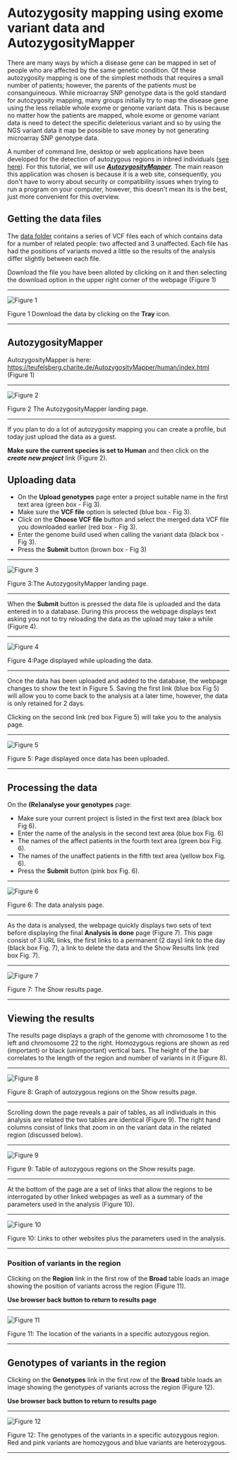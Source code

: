 # Autozygosity mapping using exome variant data and AutozygosityMapper

There are many ways by which a disease gene can be mapped in set of people who are affected by the same genetic condition. Of these autozygosity mapping is one of the simplest methods that requires a small number of patients; however, the parents of the patients must be consanguineous. While microarray SNP genotype data is the gold standard for autozygosity mapping, many groups initially try to map the disease gene using the less reliable whole exome or genome variant data. This is because no matter how the patients are mapped, whole exome or genome variant data is need to detect the specific deleterious variant and so by using the NGS variant data it map be possible to save money by not generating microarray SNP genotype data.

A number of command line, desktop or web applications have been developed for the detection of autozygous regions in inbred individuals ([see here](OtherPrograms.md)). For this tutorial, we will use [___AutozygosityMapper___](https://teufelsberg.charite.de/AutozygosityMapper/human/index.html). The main reason this application was chosen is because it is a web site, consequently, you don't have to worry about security or compatibility issues when trying to run a program on your computer, however, this doesn't mean its is the best, just more convenient for this overview. 

## Getting the data files

The [data folder](data/) contains a series of VCF files each of which contains data for a number of related people: two affected and 3 unaffected. Each file has had the positions of variants moved a little so the results of the analysis differ slightly between each file. 

Download the file you have been alloted by clicking on it and then selecting the download option in the upper right corner of the webpage (Figure 1)

<hr />

![Figure 1](images/figure1.jpg)


Figure 1 Download the data by clicking on the __Tray__ icon.

<hr />

## AutozygosityMapper

AutozygosityMapper is here: https://teufelsberg.charite.de/AutozygosityMapper/human/index.html (Figure 1)

<hr />

![Figure 2](images/figure2.jpg)

Figure 2 The AutozygosityMapper landing page.

<hr />

If you plan to do a lot of autozygosity mapping you can create a profile, but today just upload the data as a guest.

<b>Make sure the current species is set to Human</b> and then click on the ___create new project___ link (Figure 2).


## Uploading data

 - On the __Upload genotypes__ page enter a project suitable name in the first text area (green box - Fig 3).
 - Make sure the __VCF file__ option is selected (blue box - Fig 3).
 - Click on the __Choose VCF file__ button and select the merged data VCF file you downloaded earlier (red box - Fig 3).
 - Enter the genome build used when calling the variant data (black box - Fig 3).
- Press the __Submit__ button  (brown box - Fig 3)  

<hr />

![Figure 3](images/figure3.jpg)

Figure 3:The AutozygosityMapper landing page.

<hr />

When the __Submit__ button is pressed the data file is uploaded and the data entered in to a database. During this process the webpage displays text asking you not to try reloading the data as the upload may take a while (Figure 4).

<hr />

![Figure 4](images/figure4.jpg)

Figure 4:Page displayed while uploading the data.

<hr />

Once the data has been uploaded and added to the database, the webpage changes to show the text in Figure 5. Saving the first link (blue box Fig 5) will allow you to come back to the analysis at a later time, however, the data is only retained for 2 days.

Clicking on the second link (red box Figure 5) will take you to the analysis page.

<hr />

![Figure 5](images/figure5.jpg)

Figure 5: Page displayed once data has been uploaded.

<hr />

## Processing the data

On the __(Re)analyse your genotypes__ page:  

- Make sure your current project is listed in the first text area (black box Fig 6).
- Enter the name of the analysis in the second text area (blue box Fig. 6)
- The names of the affect patients in the fourth text area (green box Fig. 6).
- The names of the unaffect patients in the fifth text area (yellow box Fig. 6).
- Press the __Submit__ button (pink box Fig. 6).

<hr />

![Figure 6](images/figure6.jpg)


Figure 6: The data analysis page.

<hr />

As the data is analysed, the webpage quickly displays two sets of text before displaying the final __Analysis is done__ page (Figure 7). This page consist of 3 URL links, the first links to a permanent (2 days) link to the day (black box Fig. 7), a link to delete the data and the Show Results link (red box Fig. 7).

<hr />

![Figure 7](images/figure7.jpg)


Figure 7: The Show results page.

<hr />

## Viewing the results

The results page displays a graph of the genome with chromosome 1 to the left and chromosome 22 to the right. Homozygous regions are shown as red (important) or black (unimportant) vertical bars. The height of the bar correlates to the length of the region and number of variants in it (Figure 8). 

<hr />

![Figure 8](images/figure8.jpg)


Figure 8: Graph of autozygous regions on the Show results page.

<hr />

Scrolling down the page reveals a pair of tables, as all individuals in this analysis are related the two tables are identical (Figure 9). The right hand columns consist of links that zoom in on the variant data in the related region (discussed below).

<hr />

![Figure 9](images/figure9.jpg)


Figure 9: Table of autozygous regions on the Show results page.

<hr />

At the bottom of the page are a set of links that allow the regions to be interrogated by other linked webpages as well as a summary of the parameters used in the analysis (Figure 10).

<hr />

![Figure 10](images/figure10.jpg)

Figure 10: Links to other websites plus the parameters used in the analysis.

<hr />

### Position of variants in the region

Clicking on the __Region__ link in the first row of the __Broad__ table loads an image showing the position of variants across the region (Figure 11).

<b>Use browser back button to return to results page</b>

<hr />

![Figure 11](images/figure11.jpg)


Figure 11: The location of the variants in a specific autozygous region.

<hr />

## Genotypes of variants in the region

Clicking on the __Genotypes__ link in the first row of the __Broad__ table loads an image showing the genotypes of variants across the region (Figure 12).

<b>Use browser back button to return to results page</b>

<hr />

![Figure 12](images/figure12.jpg)


Figure 12: The genotypes of the variants in a specific autozygous region. Red and pink variants are homozygous and blue variants are heterozygous.

<hr />

